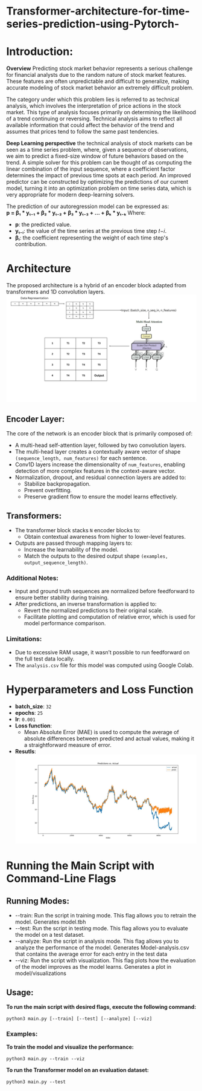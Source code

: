 # Transformer-architecture-for-time-series-prediction-using-Pytorch-

 # **Introduction:**
 **Overview**
Predicting stock market behavior represents a serious challenge for financial analysts due to the random nature of stock market features. These features are often unpredictable and difficult to generalize, making accurate modeling of stock market behavior an extremely difficult problem.

The category under which this problem lies is referred to as technical analysis, which involves the interpretation of price actions in the stock market. This type of analysis focuses primarily on determining the likelihood of a trend continuing or reversing. Technical analysis aims to reflect all available information that could affect the behavior of the trend and assumes that prices tend to follow the same past tendencies. 

**Deep Learning perspective**
the technical analysis of stock markets can be seen as a time series problem, where, given a sequence of observations, we aim to predict a fixed-size window of future behaviors based on the trend. A simple solver for this problem can be thought of as computing the linear combination of the input sequence, where a coefficient factor determines the impact of previous time spots at each period. An improved predictor can be constructed by optimizing the predictions of our current model, turning it into an optimization problem on time series data, which is very appropriate for modern deep-learning solvers.

The prediction of our autoregression model can be expressed as:  
**p = β₁ * yₜ₋₁ + β₂ * yₜ₋₂ + β₃ * yₜ₋₃ + … + βₖ * yₜ₋ₖ**
Where:
- **p**: the predicted value.
- **yₜ₋ᵢ**: the value of the time series at the previous time step 𝑡−𝑖.
- **βᵢ**: the coefficient representing the weight of each time step's contribution.


# **Architecture**

The proposed architecture is a hybrid of an encoder block adapted from transformers and 1D convolution layers.
![Architecture Diagram](Transformer/visualization/Figure1.jpg)

## **Encoder Layer**:
The core of the network is an encoder block that is primarily composed of:
- A multi-head self-attention layer, followed by two convolution layers.
- The multi-head layer creates a contextually aware vector of shape `(sequence_length, num_features)` for each sentence.
- Conv1D layers increase the dimensionality of `num_features`, enabling detection of more complex features in the context-aware vector.
- Normalization, dropout, and residual connection layers are added to:
  - Stabilize backpropagation.
  - Prevent overfitting.
  - Preserve gradient flow to ensure the model learns effectively.

## **Transformers**:
- The transformer block stacks `N` encoder blocks to:
  - Obtain contextual awareness from higher to lower-level features.
- Outputs are passed through mapping layers to:
  - Increase the learnability of the model.
  - Match the outputs to the desired output shape `(examples, output_sequence_length)`.

### **Additional Notes**:
- Input and ground truth sequences are normalized before feedforward to ensure better stability during training.
- After predictions, an inverse transformation is applied to:
  - Revert the normalized predictions to their original scale.
  - Facilitate plotting and computation of relative error, which is used for model performance comparison.

### **Limitations**:
- Due to excessive RAM usage, it wasn’t possible to run feedforward on the full test data locally.
- The `analysis.csv` file for this model was computed using Google Colab.

# **Hyperparameters and Loss Function**

- **batch_size**: `32`
- **epochs**: `25`
- **lr**: `0.001`
- **Loss function**: 
  - Mean Absolute Error (MAE) is used to compute the average of absolute differences between predicted and actual values, making it a straightforward measure of error.
- **Resutls**:  ![Architecture Diagram](Transformer/visualization/test_plot.jpg)



# **Running the Main Script with Command-Line Flags**
## Running Modes:
* --train: Run the script in training mode. This flag allows you to retrain the model.
Generates model.tbh
* --test: Run the script in testing mode. This flag allows you to evaluate the model on a test dataset.
* --analyze: Run the script in analysis mode. This flag allows you to analyze the performance of the model.
Generates Model-analysis.csv that contains the average error for each entry in the test data 
* --viz: Run the script with visualization. This flag plots how the evaluation of the model improves as the model learns.
Generates a plot in model/visualizations



## Usage:
**To run the main script with desired flags, execute the following command:**

```
python3 main.py [--train] [--test] [--analyze] [--viz] 
```
### **Examples**:

**To train the model and visualize the performance:**
```
python3 main.py --train --viz
```

**To run the Transformer model on an evaluation dataset:**
```
python3 main.py --test
```
